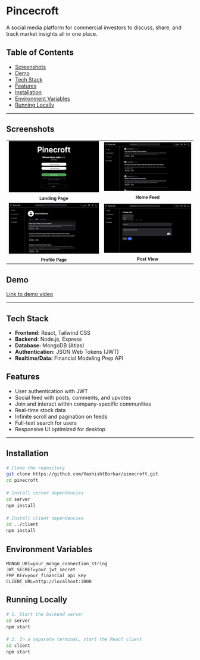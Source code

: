 
# Pincecroft
A social media platform for commercial investors to discuss, share, and track market insights all in one place.


## Table of Contents
- [Screenshots](#screenshots)
- [Demo](#demo)
- [Tech Stack](#tech-stack)
- [Features](#features)
- [Installation](#installation)
- [Environment Variables](#environment-variables)
- [Running Locally](#running-locally)

---

## Screenshots
<table>
  <tr>
    <td align="center">
      <img src="./assets/landing-page.png" alt="Landing Page" width="600"/>
      <br><sub><b>Landing Page</b></sub>
    </td>
    <td align="center">
      <img src="./assets/home-feed.png" alt="Home Feed" width="600"/>
      <br><sub><b>Home Feed</b></sub>
    </td>
  </tr>
  <tr>
    <td align="center">
      <img src="./assets/profile-page.png" alt="Profile Page" width="600"/>
      <br><sub><b>Profile Page</b></sub>
    </td>
    <td align="center">
      <img src="./assets/create-post-page.png" alt="Post View" width="600"/>
      <br><sub><b>Post View</b></sub>
    </td>
  </tr>
</table>



## Demo

<a href="https://youtu.be/tnJSi7Vvhak" target="_blank">Link to demo video</a>


---

## Tech Stack

- **Frontend:** React, Tailwind CSS  
- **Backend:** Node.js, Express  
- **Database:** MongoDB (Atlas)  
- **Authentication:** JSON Web Tokens (JWT)  
- **Realtime/Data:** Financial Modeling Prep API   

## Features

- User authentication with JWT
- Social feed with posts, comments, and upvotes
- Join and interact within company-specific communities
- Real-time stock data
- Infinite scroll and pagination on feeds
- Full-text search for users
- Responsive UI optimized for desktop

---

## Installation

```bash
# Clone the repository
git clone https://github.com/VashishtBorkar/pinecroft.git
cd pinecroft

# Install server dependencies
cd server
npm install

# Install client dependencies
cd ../client
npm install
```

## Environment Variables 
```env
MONGO_URI=your_mongo_connection_string
JWT_SECRET=your_jwt_secret
FMP_KEY=your_financial_api_key
CLIENT_URL=http://localhost:3000
```

## Running Locally

```bash
# 1. Start the backend server
cd server
npm start

# 2. In a separate terminal, start the React client
cd client 
npm start
```
